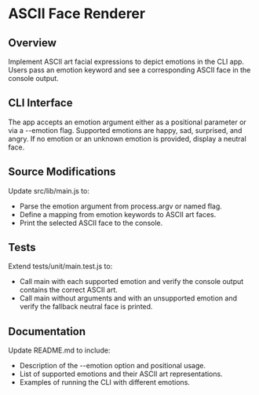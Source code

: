 # ASCII Face Renderer

## Overview
Implement ASCII art facial expressions to depict emotions in the CLI app. Users pass an emotion keyword and see a corresponding ASCII face in the console output.

## CLI Interface
The app accepts an emotion argument either as a positional parameter or via a --emotion flag. Supported emotions are happy, sad, surprised, and angry. If no emotion or an unknown emotion is provided, display a neutral face.

## Source Modifications
Update src/lib/main.js to:
- Parse the emotion argument from process.argv or named flag.
- Define a mapping from emotion keywords to ASCII art faces.
- Print the selected ASCII face to the console.

## Tests
Extend tests/unit/main.test.js to:
- Call main with each supported emotion and verify the console output contains the correct ASCII art.
- Call main without arguments and with an unsupported emotion and verify the fallback neutral face is printed.

## Documentation
Update README.md to include:
- Description of the --emotion option and positional usage.
- List of supported emotions and their ASCII art representations.
- Examples of running the CLI with different emotions.
